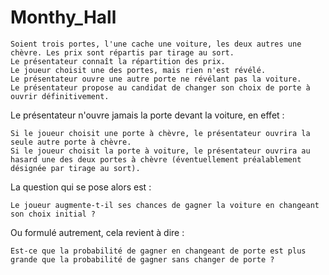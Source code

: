 # Monthy_Hall
    Soient trois portes, l'une cache une voiture, les deux autres une chèvre. Les prix sont répartis par tirage au sort.
    Le présentateur connaît la répartition des prix.
    Le joueur choisit une des portes, mais rien n'est révélé.
    Le présentateur ouvre une autre porte ne révélant pas la voiture.
    Le présentateur propose au candidat de changer son choix de porte à ouvrir définitivement.

Le présentateur n'ouvre jamais la porte devant la voiture, en effet :

    Si le joueur choisit une porte à chèvre, le présentateur ouvrira la seule autre porte à chèvre.
    Si le joueur choisit la porte à voiture, le présentateur ouvrira au hasard une des deux portes à chèvre (éventuellement préalablement désignée par tirage au sort).

La question qui se pose alors est :

    Le joueur augmente-t-il ses chances de gagner la voiture en changeant son choix initial ?

Ou formulé autrement, cela revient à dire :

    Est-ce que la probabilité de gagner en changeant de porte est plus grande que la probabilité de gagner sans changer de porte ?
